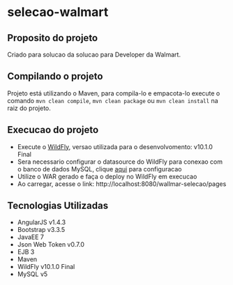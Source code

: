 # selecao-walmart

## Proposito do projeto

Criado para solucao da solucao para Developer da Walmart.

## Compilando o projeto

Projeto está utilizando o Maven, para compila-lo e empacota-lo execute o comando
`mvn clean compile`, `mvn clean package` ou `mvn clean install` na raiz do projeto.

## Execucao do projeto

* Execute o [WildFly](http://wildfly.org/), versao utilizada para o desenvolvomento: v10.1.0 Final
* Sera necessario configurar o datasource do WildFly para conexao com o banco de dados MySQL, clique [aqui](https://docs.jboss.org/author/display/WFLY10/DataSource+configuration) para configuracao
* Utilize o WAR gerado e faça o deploy no WildFly em execucao
* Ao carregar, acesse o link: http://localhost:8080/wallmar-selecao/pages

## Tecnologias Utilizadas

* AngularJS v1.4.3
* Bootstrap v3.3.5
* JavaEE 7
* Json Web Token v0.7.0
* EJB 3
* Maven
* WildFly v10.1.0 Final
* MySQL v5
